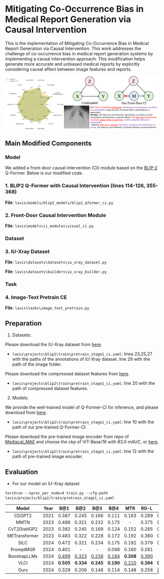 # Mitigating Co-Occurrence Bias in Medical Report Generation via Causal Intervention
This is the implementation of Mitigating Co-Occurrence Bias in Medical Report Generation via Causal Intervention. This work addresses the challenge of co-occurrence bias in medical report generation systems by implementing a causal intervention approach. This modification helps generate more accurate and unbiased medical reports by explicitly considering causal effect between image features and reports.

<div align=center>

<img src="figure.png" width="1024" />

</div>

## Main Modified Components
### Model
We added a front-door causal intervention (CI) module based on the [BLIP-2](https://github.com/salesforce/LAVIS/tree/main/projects/blip2) Q-Former. Below is our modified code.
### 1. BLIP2 Q-Former with Causal Intervention (lines 114-126, 355-368)
**File**: `lavis/models/blip2_models/blip2_qformer_ci.py`
### 2. Front-Door Causal Intervention Module
**File**: `lavis\models\ci_modules\visual_ci.py`

### Dataset
### 3. IU-Xray Dataset
**File**: `lavis\datasets\datasets\iu_xray_dataset.py`

**File**: `lavis\datasets\builders\iu_xray_builder.py`

### Task
### 4. Image-Text Pretrain CE
**File**: `lavis\tasks\image_text_pretrain.py`

## Preparation
1. Datasets:
   
Please download the IU-Xray dataset from [here](https://drive.google.com/file/d/1DH0E2yhbmmmJhWjq6DGbmYylAOsLhvOH/view?usp=sharing).
- `lavis\projects\blip2\train\pretrain_stage1_ci.yaml`: lines 23,25,27 with the paths of the annotations of IU-Xray dataset. line 29 with the path of the image folder.
  
Please download the compressed dataset features from [here](https://drive.google.com/file/d/1oP1eSasTT_rZfRIuZjJZ5xUKgYKl3JpJ/view?usp=sharing).
- `lavis\projects\blip2\train\pretrain_stage1_ci.yaml`: line 20 with the path of compressed dataset features.
2. Models:
  
We provide the well-trained model of Q-Former-CI for inference, and please download from [here](https://drive.google.com/file/d/1YEgYJO5bUJ9L4uWlN7NtkfOFKb3lt_Uc/view?usp=sharing).
- `lavis\projects\blip2\train\pretrain_stage1_ci.yaml`: line 10 with the path of our pre-trained Q-Former-CI.
  
Please download the pre-trained image encoder from repo of [Mediacal_MAE](https://github.com/lambert-x/Medical_MAE) and choose the ckp of ViT-Base/16 with 83.0 mAUC, or [here](https://drive.google.com/file/d/1eZXcoeMJAVjVJUNio2tCyHgiegaa-Vqr/view).
- `lavis\projects\blip2\train\pretrain_stage1_ci.yaml`: line 12 with the path of pre-trained image encoder.

## Evaluation
- For our model on IU-Xray dataset 

```
torchrun --nproc_per_node=4 train.py --cfg-path lavis/projects/blip2/train/pretrain_stage1_ci.yaml
```

<div align=center>

| Model             |Year  | B@1   | B@2   | B@3   | B@4   | MTR   | RG-L  |   CD  |
|:-----:            |:---: |:---:  |:---:  |:---:  |:---:  |:---:  |:---:  |:---:  |
| CDGPT2            | 2021 | 0.387 | 0.245 | 0.166 | 0.111 | 0.163 | 0.289 |0.257  |
| MMTN              | 2023 | 0.486 | 0.321 | 0.232 | 0.175 |   -   | 0.375 | 0.361 |
| CvT2DistilGP2     | 2023 | 0.382 | 0.245 | 0.169 | 0.124 | 0.152 | 0.285 | 0.361 |
| METransformer     | 2023 | 0.483 | 0.322 | 0.228 | 0.172 | 0.192 | 0.380 | 0.435 |
| SILC              | 2024 | 0.472 | 0.321 | 0.234 | 0.175 | 0.192 | 0.379 | 0.368 |
| PromptMGR         | 2024 | 0.401 |   -   |   -   | 0.098 | 0.160 | 0.281 |   -   |
| BoostrapLLMs      | 2024 | <ins>0.499</ins> | <ins>0.323</ins> | <ins>0.238</ins> | <ins>0.184</ins> | **0.208** | <ins>0.390</ins> |   -   |
| VLCI              | 2024 | **0.505** | **0.334** | **0.245** | **0.190** | <ins>0.210</ins> | **0.394** | **0.592** |
| Ours              | 2024 | 0.329 | 0.206 | 0.148 | 0.114 | 0.148 | 0.258 | <ins>0.491</ins> |

</div>
